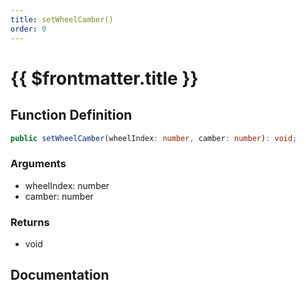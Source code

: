 ```yaml
---
title: setWheelCamber()
order: 0
---
```


# {{ $frontmatter.title }}

## Function Definition

```ts
public setWheelCamber(wheelIndex: number, camber: number): void;
```

### Arguments

* wheelIndex: number
* camber: number

### Returns

* void

## Documentation

<!--@include: ./parts/setWheelCamber.md-->
